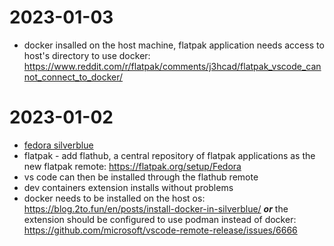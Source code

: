 # 2023-01-03

* docker insalled on the host machine, flatpak application needs access to host's directory to use docker: https://www.reddit.com/r/flatpak/comments/j3hcad/flatpak_vscode_cannot_connect_to_docker/

# 2023-01-02

* [fedora silverblue](https://docs.fedoraproject.org/en-US/fedora-silverblue/getting-started/)
* flatpak - add flathub, a central repository of flatpak applications as the new flatpak remote: https://flatpak.org/setup/Fedora
* vs code can then be installed through the flathub remote
* dev containers extension installs without problems
* docker needs to be installed on the host os: https://blog.2to.fun/en/posts/install-docker-in-silverblue/ ***or*** the extension should be configured to use podman instead of docker: https://github.com/microsoft/vscode-remote-release/issues/6666
